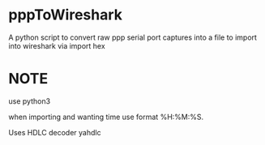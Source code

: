 # pppToWireshark
A python script  to convert raw ppp serial port captures into a file to import into wireshark via import hex 

# NOTE # 
use python3

when importing and wanting time use format %H:%M:%S.

Uses HDLC decoder yahdlc

